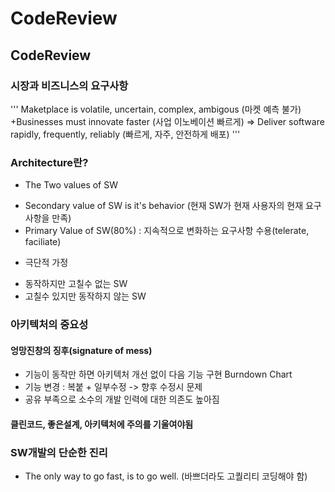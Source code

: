 # CodeReview

## CodeReview

### 시장과 비즈니스의 요구사항
'''
 Maketplace is volatile, uncertain, complex, ambigous (마켓 예측 불가)
 +Businesses must innovate faster (사업 이노베이션 빠르게)
=> Deliver software rapidly, frequently, reliably (빠르게, 자주, 안전하게 배포)
'''
### Architecture란?
* The Two values of SW
 + Secondary value of SW is it's behavior (현재 SW가 현재 사용자의 현재 요구사항을 만족)
 + Primary Value of SW(80%) : 지속적으로 변화하는 요구사항 수용(telerate, faciliate)
* 극단적 가정
 + 동작하지만 고칠수 없는 SW
 + 고칠수 있지만 동작하지 않는 SW

### 아키텍처의 중요성

#### 엉망진창의 징후(signature of mess)
* 기능이 동작만 하면 아키텍처 개선 없이 다음 기능 구현 Burndown Chart
* 기능 변경 : 복붙 + 일부수정 -> 향후 수정시 문제
* 공유 부족으로 소수의 개발 인력에 대한 의존도 높아짐

#### 클린코드, 좋은설계, 아키텍처에 주의를 기울여야됨

### SW개발의 단순한 진리
* The only way to go fast, is to go well. (바쁘더라도 고퀄리티 코딩해야 함)

